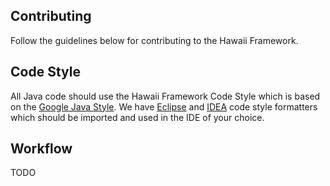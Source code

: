 ## Contributing

Follow the guidelines below for contributing to the Hawaii Framework.

## Code Style

All Java code should use the Hawaii Framework Code Style which is based on the [Google Java Style][].
We have [Eclipse][Eclipse code style formatter] and [IDEA][IDEA code style formatter] code style
formatters which should be imported and used in the IDE of your choice.

## Workflow

TODO

[Google Java Style]: https://google.github.io/styleguide/javaguide.html
[Eclipse code style formatter]: https://github.com/hawaiifw/hawaii-framework/blob/master/src/eclipse/hawaii-framework-java-style.xml
[IDEA code style formatter]: https://github.com/hawaiifw/hawaii-framework/blob/master/src/idea/hawaii-framework-java-style.xml
